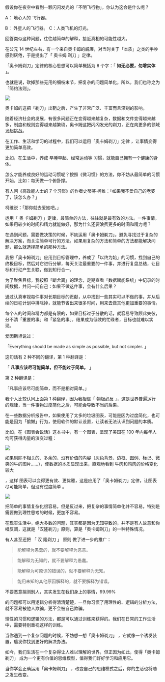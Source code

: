 假设你在夜空中看到一颗闪闪发光的「不明飞行物」，你认为这会是什么呢？  

A：  地心人的  飞行器。  

B：  外星人的飞行器。  C：人类飞机的灯光。  

回答类似这种问题，往往越简单的解释，接近真相的可能性越大。  

  

在公元 14 世纪左右，有一个来自奥卡姆的威廉，对当时关于「本质」之类的争吵感到厌倦，于是提出了「  奥卡姆  剃刀  」定律。  

「奥卡姆剃刀」定律的核心思想可以简单概括为 8 个字：「 **如无必要，勿增实体** 」。  

也就是说，砍掉那些无用的细枝末节，把复杂的问题简单化，所以，我们也称之为「简约法则」。  

![](https://mmbiz.qpic.cn/mmbiz_jpg/giaycic3UNwo1c3eJM8cnzv8N3jChBQhw9fEAYwbOuZLKdWjTodaeI8YFSC8FcEYLyzJzrHTwWt09xRfvoh7d17A/640?wx_fmt=jpeg)  

奥卡姆的这把「剃刀」出鞘之后，产生了非常广泛、丰富而且深刻的影响。  

随着经济社会的发展，有很多问题正在变得越来越复杂，数据和文件变得越来越多，制度和规则变得越来越繁琐，奥卡姆这把闪闪发光的剃刀，正在向更多的领域发起挑战。  

  

在工作、生活和学习的过程中，我们可以运用「奥卡姆剃刀」定律  ，让事情变得更加简单高效。  

比如，在生活中，养成  早睡早起、经常运动等  习惯，就能自己拥有一个健康的身体。  

怎么才能养成良好的运动习惯呢？按照《微习惯》的方法，你不妨从最简单的习惯开始，比如：每天做一个俯卧撑。  

有人问《高效能人士的 7 个习惯》的作者史蒂芬·柯维：「如果我不爱自己的老婆了，该怎么办？」  

  

柯维说：「那你就去爱她吧。」  

运用「  奥  卡姆剃刀  」定律，最简单的方法，往往就是最有效的方法。一件事情，如果用较少的时间和精力就能做好，那为什么还要浪费更多的时间和精力呢？  

在遇到问题，需要做决策的时候，不妨运用「奥卡姆剃刀」，避免寻找过于复杂的解决方案，而关注简单可行的方法。如果用复杂的方法和简单的方法都能解决问题，那么就选择简单的那种方法。  

  

我把「奥卡姆剃刀」应用到目标管理中，养成了「以终为始」的习惯，找到自己的终极目标，然后对它进行分解，每天关注最重要的一件事，并进行复盘总结，让目标和行动产生关联，做到知行合一。  

为了聚焦目标，我按照「断舍离」的理念，定期查看「数据赋能系统」中记录的时间数据，并问一问自己：如果不做这件事，会有什么后果？  

通过认真审视每件事对长期目标的贡献，从中找到一些其实可以不做的事，并从后续的日程计划中排除掉，就能节省出来很多时间，用来去做其他更加重要的事情。  

每个人的时间和精力都是有限的，如果目标过于分散的话，就容易导致顾此失彼，分不清「重要的事」和「紧急的事」，结果成为低效的忙碌者，目标也就难以实现。  

  

爱因斯坦说过：  

「Everything should be made as simple as possible, but not simpler. 」  

这句话有 2 种不同的翻译，第 1 种翻译是：  

「 **凡事应该尽可能简单，但不能过于简单。** 」  

  

第 2 种翻译是：  

「凡事应该尽可能简单，而不是相对简单。」  

我个人比较认同上面第 1 种翻译，因为我相信「  物极必反  」，这是世界普遍运行的规律，当一件事物过度简化之后，可能会导致不当的后果。  

  

在一些数据分析报告中，如果使用了太多的垃圾图表，可能是因为过度简化，也可能是因为「偷懒」行为，使用软件的默认设置，让读者无法认识到问题的本质。  

  

比如，在《图表会说话》这本书中，有一个图表，呈现了美国在 100 年内每年人均可获得肉量的演变过程：  

  

![](https://mmbiz.qpic.cn/mmbiz_png/giaycic3UNwo3uLddI81bZBdyXzyPOmIWY4ObaBiaiaGcMEgBrafBYgBpicEZOOZG6PZfNib1lzIk0zRibO1vJQxVyBCw/640?wx_fmt=png) 

  

如果剔除不相关的、多余的、没有价值的内容（灰色背景、边框、图例、标记、微笑的牛的图片……），使数据的本质显现出来，直观地看到  牛肉和鸡肉的价格变化较大

，这样  图表可以变得更有效、更优雅，这是应用了「奥卡姆剃刀」定律，让图表尽可能简单，但没有过度简单  。  

![](https://mmbiz.qpic.cn/mmbiz_png/giaycic3UNwo3uLddI81bZBdyXzyPOmIWYBp7RkMYNnQ3A4sk71p8MjTkY3BgdLV6KHTdAQS6L7ftJRcTicZichqOQ/640?wx_fmt=png) 

  

把简单的事情复杂化很容易，但是反过来，把复杂的事情简单化并不容易，特别是需要做到理性思考的时候，更加不容易。

在现实生活中，绝大多数的问题，其实都是因为无知导致的，并不是有人故意和你唱反调，这就是「汉隆剃刀」原则，算是「奥卡姆剃刀」的一种特殊情况。

有人甚至还把  「  汉  隆剃刀  」  原则  做了进一步的推广：

> 能解释为愚蠢的，就不要解释为恶意。

>

> 能解释为无知的，就不要解释为愚蠢。

>

> 能解释为可原谅的错误的，就不要解释为无知。

>

> 能用未知的其他原因解释的，就不要解释为错误。

  

不要恶意揣测别人，其实发生在我们身上的事情，99.99%

的问题都可以用逻辑分析得清清楚楚，一旦你习惯了用理性的、逻辑的分析方法，就不容易被他人欺骗，更不会被自己欺骗。

理性的习惯和逻辑的方法，都是可以通过训练来获得的。我们在日常的工作生活中，需要特别重视这样的训练。

当你遇到一个复杂问题的时候，不妨想一想「奥卡姆剃刀」  ，它就像一个诱发装置，启发你找到更好的解决办法。  

如今，我们生活在一个复杂得让人难以理解的世界，但正因为如此，使得「奥卡姆剃刀」  成为一个更有价值的思维模型，值得我们好好学习和应用它。  

当你学会正确运用「奥卡姆剃刀」  ，改变自己的思维模式之后，你的生活也将随之发生改变。  